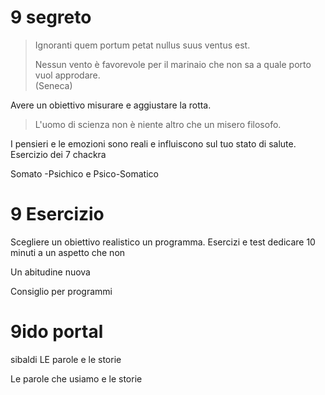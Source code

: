 # 9 segreto 

>  Ignoranti quem portum petat nullus suus ventus est.
>  
>  Nessun vento è favorevole per il marinaio che non sa a quale porto vuol approdare.  
>  (Seneca)

Avere un obiettivo misurare e aggiustare la rotta.

> L'uomo di scienza non è niente altro che un misero filosofo.

I pensieri e le emozioni sono reali e influiscono sul tuo stato di salute.
Esercizio dei 7 chackra

Somato -Psichico e Psico-Somatico

# 9 Esercizio

Scegliere un obiettivo realistico un programma. 
Esercizi e test dedicare 10 minuti a un aspetto che non 

Un abitudine nuova

Consiglio per programmi 



# 9ido portal

sibaldi LE parole e le storie 

Le parole che usiamo e le storie


<!--stackedit_data:
eyJoaXN0b3J5IjpbLTE2OTMwNDI3MTgsLTE0NDAzNTU4NzIsLT
ExMDMyODYxMzldfQ==
-->